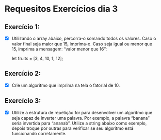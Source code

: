 # Requesitos Exercícios dia 3

## Exercício 1:

- [X] Utilizando o array abaixo, percorra-o somando todos os valores. Caso o valor final seja maior que 15, imprima-o. Caso seja igual ou menor que 15, imprima a mensagem: “valor menor que 16”:

    let fruits = [3, 4, 10, 1, 12];

## Exercício 2:

- [X] Crie um algoritmo que imprima na tela o fatorial de 10.

## Exercício 3: 

- [X] Utilize a estrutura de repetição for para desenvolver um algoritmo que seja capaz de inverter uma palavra. Por exemplo, a palavra “banana” seria invertida para “ananab”. Utilize a string abaixo como exemplo, depois troque por outras para verificar se seu algoritmo está funcionando corretamente.


